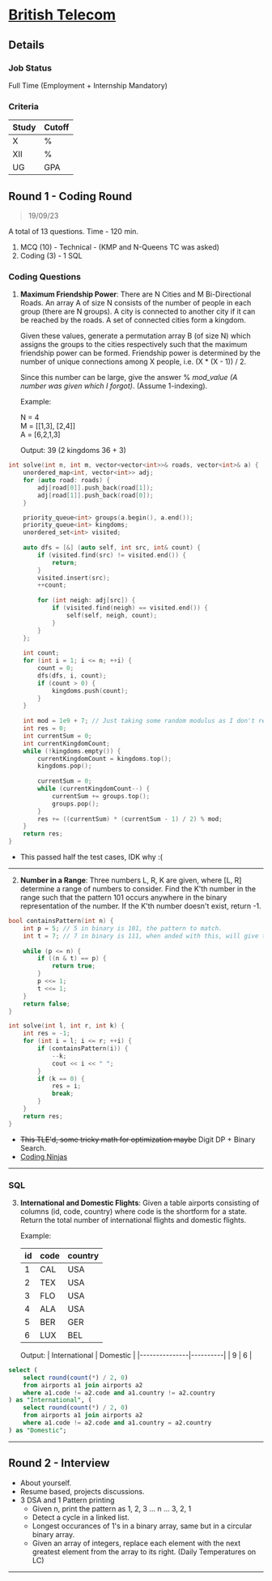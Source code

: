 # [British Telecom](https://www.bt.com/)

## Details

### Job Status

Full Time (Employment + Internship Mandatory)

### Criteria

| Study | Cutoff |
|-------|--------|
| X     | %      |
| XII   | %      |
| UG    | GPA    |

[comment]: # (Any other details go under this. This is a comment)


[comment]: # (Details about the rounds go under this comment.)

## Round 1 - Coding Round

> 19/09/23

[comment]: # (Summary of the sections and experience below this comment.)

A total of 13 questions. Time - 120 min.
1. MCQ (10) - Technical - (KMP and N-Queens TC was asked)
2. Coding (3) - 1 SQL

### Coding Questions

1. **Maximum Friendship Power**: There are N Cities and M Bi-Directional Roads. An array A of size N consists of the number of people in each group (there are N groups). A city is connected to another city if it can be reached by the roads. A set of connected cities form a kingdom.

    Given these values, generate a permutation array B (of size N) which assigns the groups to the cities respectively such that the maximum friendship power can be formed. Friendship power is determined by the number of unique connections among X people, i.e. (X * (X - 1)) / 2.
    
    Since this number can be large, give the answer % *mod_value (A number was given which I forgot)*. (Assume 1-indexing).
    
    Example:
    
    N = 4\
    M = [[1,3], [2,4]]\
    A = [6,2,1,3]
    
    Output: 39 (2 kingdoms 36 + 3)

[comment]: # (Add any resources or links or code to this question under this comment.)

```cpp
int solve(int n, int m, vector<vector<int>>& roads, vector<int>& a) {
    unordered_map<int, vector<int>> adj;
    for (auto road: roads) {
        adj[road[0]].push_back(road[1]);
        adj[road[1]].push_back(road[0]);
    }

    priority_queue<int> groups(a.begin(), a.end());
    priority_queue<int> kingdoms;
    unordered_set<int> visited;
    
    auto dfs = [&] (auto self, int src, int& count) {
        if (visited.find(src) != visited.end()) {
            return;
        }
        visited.insert(src);
        ++count;
        
        for (int neigh: adj[src]) {
            if (visited.find(neigh) == visited.end()) {
                self(self, neigh, count);
            }
        }
    };
    
    int count;
    for (int i = 1; i <= n; ++i) {
        count = 0;
        dfs(dfs, i, count);
        if (count > 0) {
            kingdoms.push(count);
        }
    }
    
    int mod = 1e9 + 7; // Just taking some random modulus as I don't remember what they gave.
    int res = 0;
    int currentSum = 0;
    int currentKingdomCount;
    while (!kingdoms.empty()) {
        currentKingdomCount = kingdoms.top();
        kingdoms.pop();
        
        currentSum = 0;
        while (currentKingdomCount--) {
            currentSum += groups.top();
            groups.pop();
        }
        res += ((currentSum) * (currentSum - 1) / 2) % mod;
    }
    return res;
}
```
- This passed half the test cases, IDK why :(

---

2. **Number in a Range**: Three numbers L, R, K are given, where [L, R] determine a range of numbers to consider. Find the K'th number in the range such that the pattern 101 occurs anywhere in the binary representation of the number. If the K'th number doesn't exist, return -1.

[comment]: # (Add any resources or links or code to this question under this comment.)

```cpp
bool containsPattern(int n) {
    int p = 5; // 5 in binary is 101, the pattern to match.
    int t = 7; // 7 in binary is 111, when anded with this, will give the group of 3 bits to check.
    
    while (p <= n) {
        if ((n & t) == p) {
            return true;
        }
        p <<= 1;
        t <<= 1;
    }
    return false;
}

int solve(int l, int r, int k) {
    int res = -1;
    for (int i = l; i <= r; ++i) {
        if (containsPattern(i)) {
            --k;
            cout << i << " ";
        }
        if (k == 0) {
            res = i;
            break;
        }
    }
    return res;
}
```

- ~~This TLE'd, some tricky math for optimization maybe~~ Digit DP + Binary Search.
- [Coding Ninjas](https://www.codingninjas.com/studio/problems/k-th-perfect-number-in-range_2569269)

---

### SQL

3. **International and Domestic Flights**: Given a table airports consisting of columns (id, code, country) where code is the shortform for a state. Return the total number of international flights and domestic flights.

    Example: 
    
    | id | code | country |
    |----|------|---------|
    | 1  | CAL  | USA     |
    | 2  | TEX  | USA     |
    | 3  | FLO  | USA     |
    | 4  | ALA  | USA     |
    | 5  | BER  | GER     |
    | 6  | LUX  | BEL     |
    
    Output: 
    | International | Domestic |
    |---------------|----------|
    | 9             | 6        |

[comment]: # (Add any resources or links or code to this question under this comment.)

```sql
select (
    select round(count(*) / 2, 0)
    from airports a1 join airports a2
    where a1.code != a2.code and a1.country != a2.country
) as "International", (
    select round(count(*) / 2, 0)
    from airports a1 join airports a2
    where a1.code != a2.code and a1.country = a2.country
) as "Domestic";
```

---

## Round 2 - Interview

- About yourself.
- Resume based, projects discussions.
- 3 DSA and 1 Pattern printing
    - Given n, print the pattern as 1, 2, 3 ... n ... 3, 2, 1
    - Detect a cycle in a linked list.
    - Longest occurances of 1's in a binary array, same but in a circular binary array.
    - Given an array of integers, replace each element with the next greatest element from the array to its right. (Daily Temperatures on LC)

---
